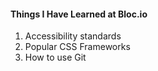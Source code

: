 #### Things I Have Learned at Bloc.io

1. Accessibility standards
1. Popular CSS Frameworks
1. How to use Git
